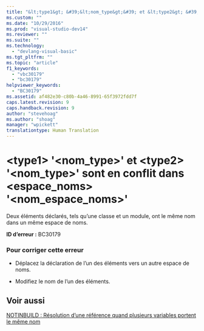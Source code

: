 ```yaml
---
title: "&lt;type1&gt; &#39;&lt;nom_type&gt;&#39; et &lt;type2&gt; &#39;&lt;nom_type&gt;&#39; sont en conflit dans &lt;espace_noms&gt; &#39;&lt;nom_espace_noms&gt;&#39; | Microsoft Docs"
ms.custom: ""
ms.date: "10/29/2016"
ms.prod: "visual-studio-dev14"
ms.reviewer: ""
ms.suite: ""
ms.technology: 
  - "devlang-visual-basic"
ms.tgt_pltfrm: ""
ms.topic: "article"
f1_keywords: 
  - "vbc30179"
  - "bc30179"
helpviewer_keywords: 
  - "BC30179"
ms.assetid: af482e30-c80b-4a46-8991-65f3972fdd7f
caps.latest.revision: 9
caps.handback.revision: 9
author: "stevehoag"
ms.author: "shoag"
manager: "wpickett"
translationtype: Human Translation
---
```

# &lt;type1&gt; &#39;&lt;nom_type&gt;&#39; et &lt;type2&gt; &#39;&lt;nom_type&gt;&#39; sont en conflit dans &lt;espace_noms&gt; &#39;&lt;nom_espace_noms&gt;&#39;
Deux éléments déclarés, tels qu’une classe et un module, ont le même nom dans un même espace de noms.  
  
 **ID d’erreur :** BC30179  
  
### Pour corriger cette erreur  
  
-   Déplacez la déclaration de l’un des éléments vers un autre espace de noms.  
  
-   Modifiez le nom de l’un des éléments.  
  
## Voir aussi  
 [NOTINBUILD : Résolution d’une référence quand plusieurs variables portent le même nom](http://msdn.microsoft.com/fr-fr/9601e39f-1911-44e1-ace5-3f6e090408b9)